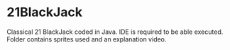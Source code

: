 # 21BlackJack
Classical 21 BlackJack coded in Java. IDE is required to be able executed. Folder contains sprites used and an explanation video.

